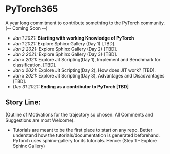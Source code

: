 # PyTorch365

A year long commitment to contribute something to the PyTorch community. (-- Coming Soon --)
- *Jan 1 2021:* **Starting with working Knowledge of PyTorch**
- *Jan 1 2021:* Explore Sphinx Gallery (Day 1) [TBD]. 
- *Jan 2 2021:* Explore Sphinx Gallery (Day 2) [TBD]. 
- *Jan 3 2021:* Explore Sphinx Gallery (Day 3) [TBD]. 
- *Jan x 2021:* Explore Jit Scripting(Day 1), Implement and Benchmark for classification. [TBD]. 
- *Jan x 2021:* Explore Jit Scripting(Day 2), How does JIT work? [TBD]. 
- *Jan x 2021:* Explore Jit Scripting(Day 3), Advantages and Disadvantages [TBD]. 
- *Dec 31 2021:* **Ending as a contributor to PyTorch [TBD]**


## Story Line:

(Outline of Motivations for the trajectory so chosen. All Comments and Suggestions are most Welcome). 
- Tutorials are meant to be the first place to start on any repo. Better understand how the tutorials/documentation is generated beforehand. PyTorch uses sphinx-gallery for its tutorials. Hence: (Step 1 - Explore Sphinx Gallery)


